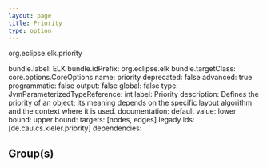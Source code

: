 ```yaml
---
layout: page
title: Priority
type: option
---
```

org.eclipse.elk.priority

bundle.label: ELK
bundle.idPrefix: org.eclipse.elk
bundle.targetClass: core.options.CoreOptions
name: priority
deprecated: false
advanced: true
programmatic: false
output: false
global: false
type: JvmParameterizedTypeReference: int
label: Priority
description: Defines the priority of an object; its meaning depends on the specific layout algorithm
		and the context where it is used.
documentation: 
default value: 
lower bound: 
upper bound: 
targets: [nodes, edges]
legady ids: [de.cau.cs.kieler.priority]
dependencies:

## Group(s)


